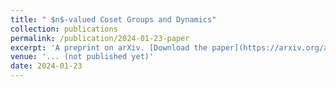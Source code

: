 ```yaml
---
title: " $n$-valued Coset Groups and Dynamics"
collection: publications
permalink: /publication/2024-01-23-paper
excerpt: 'A preprint on arXiv. [Download the paper](https://arxiv.org/abs/2401.12718)'
venue: '... (not published yet)'
date: 2024-01-23
---
```


